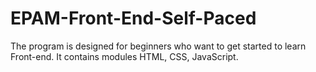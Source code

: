 # EPAM-Front-End-Self-Paced

The program is designed for beginners who want to get started to learn Front-end. It contains modules HTML, CSS, JavaScript. 
